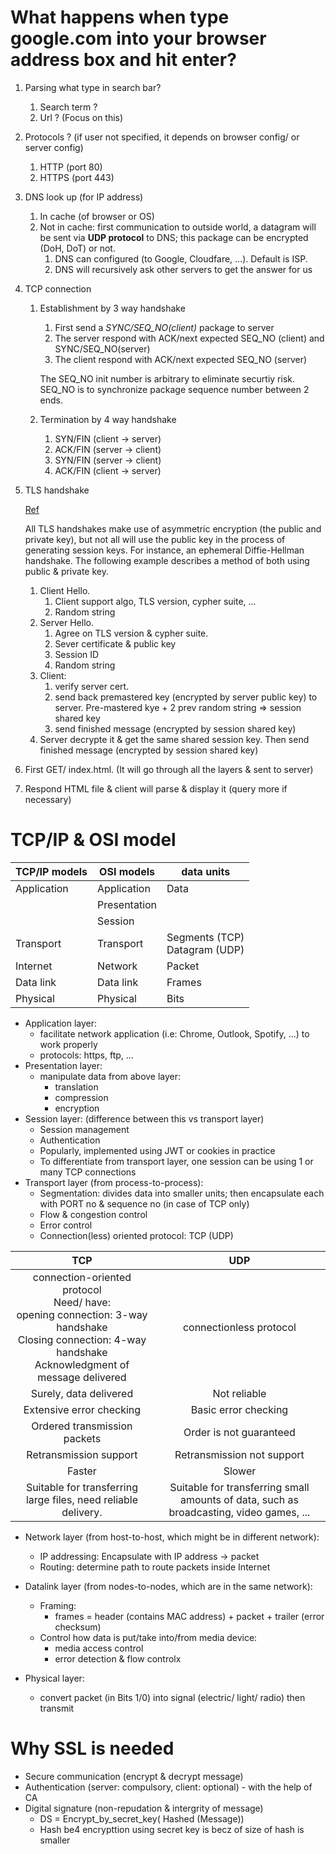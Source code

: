 # What happens when type google.com into your browser address box and hit enter?

1. Parsing what type in search bar?
    1. Search term ?
    2. Url ? (Focus on this)
2. Protocols ? (if user not specified, it depends on browser config/ or server config)
    1. HTTP (port 80)
    2. HTTPS (port 443)
3. DNS look up (for IP address)
    1. In cache (of browser or OS)
    2. Not in cache: first communication to outside world, a datagram will be sent via **UDP protocol** to DNS; this package can be encrypted (DoH, DoT) or not.
        1. DNS can configured (to Google, Cloudfare, ...). Default is ISP.
        2. DNS will recursively ask other servers to get the answer for us
4. TCP connection

    1. Establishment by 3 way handshake

        1. First send a _SYNC/SEQ_NO(client)_ package to server
        2. The server respond with ACK/next expected SEQ_NO (client) and SYNC/SEQ_NO(server)
        3. The client respond with ACK/next expected SEQ_NO (server)

        The SEQ_NO init number is arbitrary to eliminate securtiy risk. SEQ_NO is to synchronize package sequence number between 2 ends.

    2. Termination by 4 way handshake
        1. SYN/FIN (client -> server)
        2. ACK/FIN (server -> client)
        3. SYN/FIN (server -> client)
        4. ACK/FIN (client -> server)

5. TLS handshake

    [Ref](https://www.cloudflare.com/en-gb/learning/ssl/what-happens-in-a-tls-handshake/)

    All TLS handshakes make use of asymmetric encryption (the public and private key), but not all will use the public key in the process of generating session keys. For instance, an ephemeral Diffie-Hellman handshake. The following example describes a method of both using public & private key. 
    
    1. Client Hello.
        1. Client support algo, TLS version, cypher suite, ...
        2. Random string
    2. Server Hello.
        1. Agree on TLS version & cypher suite.
        2. Sever certificate & public key
        3. Session ID
        4. Random string
    3. Client:
        1. verify server cert.
        2. send back premastered key (encrypted by server public key) to server. Pre-mastered kye + 2 prev random string => session shared key
        3. send finished message (encrypted by session shared key)
    4. Server decrypte it & get the same shared session key. Then send finished message (encrypted by session shared key)

6. First GET/ index.html. (It will go through all the layers & sent to server)
7. Respond HTML file & client will parse & display it (query more if necessary)

# TCP/IP & OSI model

| TCP/IP models | OSI models   | data units                       |
| ------------- | ------------ | -------------------------------- |
| Application   | Application  | Data                             |
|               | Presentation |                                  |
|               | Session      |                                  |
| Transport     | Transport    | Segments (TCP)<br>Datagram (UDP) |
| Internet      | Network      | Packet                           |
| Data link     | Data link    | Frames                           |
| Physical      | Physical     | Bits                             |

-   Application layer:
    -   facilitate network application (i.e: Chrome, Outlook, Spotify, ...) to work properly
    -   protocols: https, ftp, ...
-   Presentation layer:
    -   manipulate data from above layer:
        -   translation
        -   compression
        -   encryption
-   Session layer: (difference between this vs transport layer)
    -   Session management
    -   Authentication
    -   Popularly, implemented using JWT or cookies in practice
    -   To differentiate from transport layer, one session can be using 1 or many TCP connections
-   Transport layer (from process-to-process):
    -   Segmentation: divides data into smaller units; then encapsulate each with PORT no & sequence no (in case of TCP only)
    -   Flow & congestion control
    -   Error control
    -   Connection(less) oriented protocol: TCP (UDP)

|                                                                               TCP                                                                                |                                           UDP                                           |
| :--------------------------------------------------------------------------------------------------------------------------------------------------------------: | :-------------------------------------------------------------------------------------: |
| connection-oriented protocol<br>Need/ have:<br>opening connection: 3-way handshake<br>Closing connection: 4-way handshake<br>Acknowledgment of message delivered |                                 connectionless protocol                                 |
|                                                                      Surely, data delivered                                                                      |                                      Not reliable                                       |
|                                                                     Extensive error checking                                                                     |                                  Basic error checking                                   |
|                                                                   Ordered transmission packets                                                                   |                                 Order is not guaranteed                                 |
|                                                                      Retransmission support                                                                      |                               Retransmission not support                                |
|                                                                              Faster                                                                              |                                         Slower                                          |
|                                                  Suitable for transferring large files, need reliable delivery.                                                  | Suitable for transferring small amounts of data, such as broadcasting, video games, ... |

-   Network layer (from host-to-host, which might be in different network):

    -   IP addressing: Encapsulate with IP address -> packet
    -   Routing: determine path to route packets inside Internet

-   Datalink layer (from nodes-to-nodes, which are in the same network):
    -   Framing:
        -   frames = header (contains MAC address) + packet + trailer (error checksum)
    -   Control how data is put/take into/from media device:
        -   media access control
        -   error detection & flow controlx
-   Physical layer:
    -   convert packet (in Bits 1/0) into signal (electric/ light/ radio) then transmit

# Why SSL is needed

-   Secure communication (encrypt & decrypt message)
-   Authentication (server: compulsory, client: optional) - with the help of CA
-   Digital signature (non-repudation & intergrity of message)
    -   DS = Encrypt_by_secret_key( Hashed (Message))
    -   Hash be4 encrypttion using secret key is becz of size of hash is smaller
